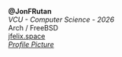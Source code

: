 **@JonFRutan**  
*VCU - Computer Science - 2026*  
Arch / FreeBSD  
[jfelix.space](https://www.jfelix.space)  
*[Profile Picture](https://www.seshop.com/product/detail/3116)*
